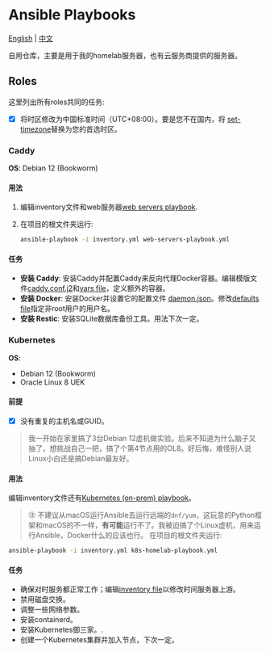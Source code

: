 # Ansible Playbooks
[English](README.md) | [中文](README_zh-CN.md)

自用仓库，主要是用于我的homelab服务器，也有云服务商提供的服务器。

## Roles
这里列出所有roles共同的任务:
- [x] 将时区修改为中国标准时间（UTC+08:00）。要是您不在国内，将 [set-timezone](set-timezone.yml)替换为您的首选时区。

### Caddy
**OS**: Debian 12 (Bookworm)

#### 用法
1. 编辑inventory文件和web服务器[web servers playbook](web-servers-playbook.yml).
2. 在项目的根文件夹运行:

   ```bash
   ansible-playbook -i inventory.yml web-servers-playbook.yml
   ```

#### 任务
- **安装 Caddy**: 安装Caddy并配置Caddy来反向代理Docker容器。编辑模版文件[caddy.conf.j2](roles/caddy/templates/caddy.conf.j2)和[vars file](roles/caddy/vars/main.yml)，定义额外的容器。
- **安装 Docker**: 安装Docker并设置它的配置文件 [daemon.json](roles/caddy/templates/docker.conf.j2)。修改[defaults file](roles/caddy/defaults/main.yml)指定非root用户的用户名。
- **安装 Restic**: 安装SQLite数据库备份工具。用法下次一定。

### Kubernetes
**OS**:
- Debian 12 (Bookworm)
- Oracle Linux 8 UEK

#### 前提
- [x] 没有重复的主机名或GUID。

> 我一开始在家里搞了3台Debian 12虚机做实验。后来不知道为什么脑子又抽了，想挑战自己一把，搞了个第4节点用的OL8。好后悔，难怪别人说Linux小白还是搞Debian最友好。

#### 用法
编辑inventory文件还有[Kubernetes (on-prem) playbook](k8s-homelab-playbook.yml)。
> ㊟ 不建议从macOS运行Ansible去运行远端的`dnf/yum`，这玩意的Python框架和macOS的不一样，**有可能**运行不了。我被迫搞了个Linux虚机，用来运行Ansible，Docker什么的应该也行。
   在项目的根文件夹运行:

   ```bash
   ansible-playbook -i inventory.yml k8s-homelab-playbook.yml
   ```

#### 任务
- 确保对时服务都正常工作；编辑[inventory file](inventory.yml)以修改时间服务器上游。
- 禁用磁盘交换。
- 调整一些网络参数。
- 安装containerd。
- 安装Kubernetes御三家。.
- 创建一个Kubernetes集群并加入节点，下次一定。
